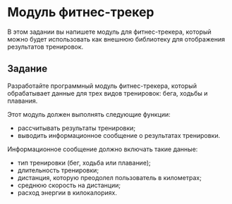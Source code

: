 # Модуль фитнес-трекер

В этом задании вы напишете модуль для фитнес-трекера, который можно будет использовать как внешнюю библиотеку для отображения результатов тренировок.

## Задание

Разработайте программный модуль фитнес-трекера, который обрабатывает данные для трех видов тренировок: бега, ходьбы и плавания.

Этот модуль должен выполнять следующие функции:
-   рассчитывать результаты тренировки;
-   выводить информационное сообщение о результатах тренировки.

Информационное сообщение должно включать такие данные:
-   тип тренировки (бег, ходьба или плавание);
-   длительность тренировки;
-   дистанция, которую преодолел пользователь в километрах;
-   среднюю скорость на дистанции;
-   расход энергии в килокалориях.